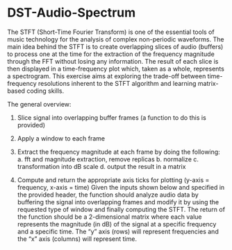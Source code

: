 # DST-Audio-Spectrum
The STFT (Short-Time Fourier Transform) is one of the essential tools of music technology for the analysis of complex non-periodic waveforms. 
The main idea behind the STFT is to create overlapping slices of audio (buffers) to process one at the time for the extraction of the frequency magnitude through the FFT without losing any information. 
The result of each slice is then displayed in a time-frequency plot which, taken as a whole, represents a spectrogram.
This exercise aims at exploring the trade-off between time-frequency resolutions inherent to the STFT algorithm and learning matrix-based coding skills.

The general overview:

1. Slice signal into overlapping buffer frames (a function to do this is provided)

2. Apply a window to each frame

3. Extract the frequency magnitude at each frame by doing the following:
  a. fft and magnitude extraction, remove replicas
  b. normalize
  c. transformation into dB scale
  d. output the result in a matrix

4. Compute and return the appropriate axis ticks for plotting (y-axis = frequency, x-axis = time)
Given the inputs shown below and specified in the provided header, the function should analyze audio data by buffering the signal into overlapping frames and modify it by using the requested type of window and finally computing the STFT. 
The return of the function should be a 2-dimensional matrix where each value represents the magnitude (in dB) of the signal at a specific frequency and a specific time. 
The “y” axis (rows) will represent frequencies and the “x” axis (columns) will represent time.
